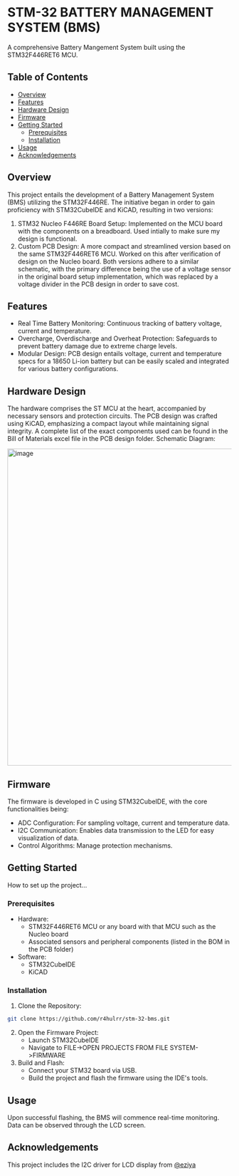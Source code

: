 # STM-32 BATTERY MANAGEMENT SYSTEM (BMS)

A comprehensive Battery Mangement System built using the STM32F446RET6 MCU.

## Table of Contents
- [Overview](#overview)
- [Features](#features)
- [Hardware Design](#hardware-design)
- [Firmware](#firmware)
- [Getting Started](#getting-started)
  - [Prerequisites](#prerequisites)
  - [Installation](#installation)
- [Usage](#usage)
- [Acknowledgements](#acknowledgements)

 ## Overview
This project entails the development of a Battery Management System (BMS) utilizing the STM32F446RE. The initiative began in order to gain proficiency with STM32CubeIDE and KiCAD, resulting in two versions:
1. STM32 Nucleo F446RE Board Setup: Implemented on the MCU board with the components on a breadboard. Used intially to make sure my design is functional.
2. Custom PCB Design: A more compact and streamlined version based on the same STM32F446RET6 MCU. Worked on this after verification of design on the Nucleo board.
Both versions adhere to a similar schematic, with the primary difference being the use of a voltage sensor in the original board setup implementation, which was replaced by a voltage divider in the PCB design in order to save cost.

## Features
+ Real Time Battery Monitoring: Continuous tracking of battery voltage, current and temperature.
+ Overcharge, Overdischarge and Overheat Protection: Safeguards to prevent battery damage due to extreme charge levels.
+ Modular Design: PCB design entails voltage, current and temperature specs for a 18650 Li-ion battery but can be easily scaled and integrated for various battery configurations.

## Hardware Design
The hardware comprises the ST MCU at the heart, accompanied by necessary sensors and protection circuits. The PCB design was crafted using KiCAD, emphasizing a compact layout while maintaining signal integrity. A complete list of the exact components used can be found in the Bill of Materials excel file in the PCB design folder.
Schematic Diagram:

<img width="712" alt="image" src="https://github.com/user-attachments/assets/6041a2f6-3a65-4674-be4f-bb3ce416be32" />

## Firmware
The firmware is developed in C using STM32CubeIDE, with the core functionalities being:
+ ADC Configuration: For sampling voltage, current and temperature data.
+ I2C Communication: Enables data transmission to the LED for easy visualization of data.
+ Control Algorithms: Manage protection mechanisms. 

## Getting Started
How to set up the project...

### Prerequisites
+ Hardware:
  - STM32F446RET6 MCU or any board with that MCU such as the Nucleo board
  - Associated sensors and peripheral components (listed in the BOM in the PCB folder)
+ Software:
  - STM32CubeIDE
  - KiCAD

### Installation
1. Clone the Repository:
```bash
git clone https://github.com/r4hulrr/stm-32-bms.git
```
2. Open the Firmware Project:
   + Launch STM32CubeIDE
   + Navigate to FILE->OPEN PROJECTS FROM FILE SYSTEM->FIRMWARE
3. Build and Flash:
   + Connect your STM32 board via USB.
   + Build the project and flash the firmware using the IDE's tools. 
## Usage
Upon successful flashing, the BMS will commence real-time monitoring. Data can be observed through the LCD screen.

## Acknowledgements
This project includes the I2C driver for LCD display from [@eziya](https://github.com/eziya)


